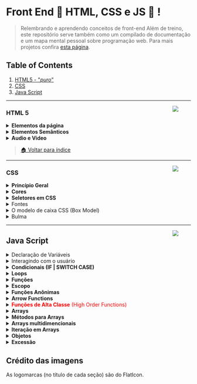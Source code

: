 # Front End 📘 HTML, CSS e JS 📘 !

>  Relembrando e aprendendo conceitos de front-end
> Além  de treino, este repositório serve também como um compilado de documentação e um mapa mental pessoal sobre programação web.  Para mais projetos confira [esta página](https://github.com/jonasaacampos).

## Table of Contents

1. [HTML5 - "*puro*"](#html-5)
2. [CSS](#css)
3. [Java Script](#java-script)

---
<img  src="https://cdn-icons-png.flaticon.com/512/136/136528.png"  width=50 align=right>

### HTML 5

<details>
<summary><strong>Elementos da página</strong></summary>

> Clique para acessar a documentação

- [Block and Inline Elements](https://www.w3schools.com/html/html_blocks.asp)
- [Tables](https://www.w3schools.com/html/html_tables.asp)
- [Forms](https://www.w3schools.com/html/html_forms.asp)

</details>

<details>
<summary><strong>Elementos Semânticos</strong></summary>

> Marcações para melhorar a leitura do código.

<p align="center">
<img src="https://www.w3schools.com/html/img_sem_elements.gif">
</p>

```
      <article>
      <aside>
      <details>
      <figcaption>
      <figure>
      <footer>
      <header>
      <main>
      <mark>
      <nav>
      <section>
      <summary>
      <time>
```

>  Clique para acessar a documentação
- [Semantic Elements](https://www.w3schools.com/html/html5_semantic_elements.asp)

</details>

<details>
<summary><strong>Audio e Video</strong></summary>

- [Tag de vídeo HTML5:](https://www.w3schools.com/html/html5_video.asp)
- [Tag de áudio HTML5:](https://www.w3schools.com/html/html5_audio.asp)
- [Lista de novas Tags:](https://www.w3schools.com/html/html5_new_elements.asp)
- [Semantica no HTML 5:](https://www.w3schools.com/html/html5_semantic_elements.asp)
- [Documentação dos tipos de input:](https://www.w3schools.com/html/html_form_input_types.asp)
- [Simulando os tipos novos de input:](https://www.webfx.com/blog/images/assets/cdn.sixrevisions.com/demos/0345-new_html5_form_input_types/new-html5-form-input-types.html)

</details>

> [🏠 Voltar para índice](#table-of-contents)

---
<img  src="https://cdn-icons-png.flaticon.com/512/136/136527.png"  width=50 align=right>


### CSS
<details>
<summary><strong>Princípio Geral</strong></summary>

- [Referência de CSS](https://developer.mozilla.org/pt-BR/docs/Web/CSS/Reference)

**Anatomia de um conjunto de regras CSS**
<img src="https://mdn.mozillademos.org/files/9461/css-declaration-small.png">


**Seletor (Selector)**

O nome do elemento HTML no começo do conjunto de regras. Ele seleciona o(s) elemento(s) a serem estilizados (nesse caso, elementos ```<p>```). Para dar estilo a um outro elemento, é só mudar o seletor.

**Declaração (Declaration)**

Uma regra simples como color: red; especificando quais das propriedades do elemento você quer estilizar.

**Propriedades (Property)**

Forma pela qual você estiliza um elemento HTML. (Nesse caso, color é uma propriedade dos elementos ```<p>```.) Em CSS, você escolhe quais propriedades você deseja afetar com sua regra.

**Valor da propriedade (Property value)**

À direita da propriedade, depois dos dois pontos, nós temos o valor de propriedade, que escolhe uma dentre muitas aparências possíveis para uma determinada propriedade (há muitos valores color(cor) além do red(vermelho)).

Note outras partes importantes da sintaxe:
- Cada linha de comando deve ser envolvida em chaves ({}).
- Dentro de cada declaração, você deve usar dois pontos (:) para separar a propriedade de seus valores.
- Dentro de cada conjunto de regras, você deve usar um ponto e vírgula (;) para separar cada declaração da próxima.

Então para modificar múltiplos valores de propriedades de uma vez, você deve escrevê-los separados por ponto e vírgula, desse modo:

**Modificar múltiplas propriedades**

```p {
  color: red;
  width: 500px;
  border: 1px solid black;
}
```

**Selecionar múltiplos elementos**

```p, li, h1 {
  color: red;
}
```

</details>

<details>
<summary><strong>Cores</strong></summary>

Para definir cores no css, podemos usar
- nome
- valor RGB
- Valor Hexadecimal
- Valor HSL (css3)
- Valor HWB (css4)

O mais utilizado hoje em dia é o hexadecimal

![](2_css/corHexadecimal.png)

</details>

<details>
<summary><strong>Seletores em CSS</strong></summary>

> A Mozilla possui uma tabela com todos os seletores. [Reference table of selectors](https://developer.mozilla.org/en-US/docs/Learn/CSS/Building_blocks/Selectors#reference_table_of_selectors).

<table class="standard-table">
<caption><h3>Principais seletores</h3></caption>
 <thead>
  <tr>
   <th scope="col">Nome do seletor</th>
   <th scope="col">O que ele seleciona</th>
   <th scope="col">Exemplo</th>
  </tr>
 </thead>
 <tbody>
  <tr>
   <td>Seletor de elemento (às vezes, chamado tag ou seletor de tipo)</td>
   <td>Todos os elementos HTML de determinado tipo.</td>
   <td><code>p</code><br>
    Seleciona <code>&lt;p&gt;</code></td>
  </tr>
  <tr>
   <td>Seletor de ID</td>
   <td>O elemento na página com o ID específicado. Em uma determinada página HTML, é uma boa prática usar um elemento por ID (e claro, um ID por elemento) mesmo que seja permitido usar o mesmo ID para vários elementos.</td>
   <td><code>#my-id</code><br>
    Seleciona <code>&lt;p id="my-id"&gt;</code> ou <code>&lt;a id="my-id"&gt;</code></td>
  </tr>
  <tr>
   <td>Seletor de classe</td>
   <td>O(s) elemento(s) na página com a classe específicada (várias instâncias de classe podem aparecer em uma página).</td>
   <td><code>.my-class</code><br>
    Seleciona <code>&lt;p class="my-class"&gt;</code> e <code>&lt;a class="my-class"&gt;</code></td>
  </tr>
  <tr>
   <td>Seletor de atributo</td>
   <td>O(s) elemento(s) na página com o atributo especificado.</td>
   <td><code>img[src]</code><br>
    Seleciona <code>&lt;img src="myimage.png"&gt;</code> mas não <code>&lt;img&gt;</code></td>
  </tr>
  <tr>
   <td>Seletor de pseudo-classe</td>
   <td>O(s) elemento(s) específicado(s), mas somente quando estiver no estado especificado. Ex.: com o mouse sobre ele.</td>
   <td><code>a:hover</code><br>
    Seleciona <code>&lt;a&gt;</code>, mas somente quando o mouse está em cima do link.</td>
  </tr>
 </tbody>
</table>

</details>

<details>
<summary>Fontes</summary>

> Recomendado utilizar fontes online ao invés de fontes disponíneis no navegador do usuário. Use o [Google fonts](https://fonts.google.com/).

**Famílias de fontes genéricas**

Em CSS existem cinco famílias de fontes genéricas:

1. As **fontes com serifa** têm um pequeno traço nas bordas de cada letra. Eles criam uma sensação de formalidade e elegância.
2. As **fontes sem serifa** têm linhas limpas (sem pequenos traços anexados). Eles criam um visual moderno e minimalista.
3. **Fontes monoespaçadas** - aqui todas as letras têm a mesma largura fixa. Eles criam uma aparência mecânica.
4. As **fontes cursivas** imitam a caligrafia humana.
5. **Fontes de fantasia** são fontes decorativas/lúdicas.

*Todos os nomes de fontes diferentes pertencem a uma das famílias de fontes genéricas.*

</details>

<details>
<summary>O modelo de caixa CSS (Box Model)</summary>

Em CSS, o termo "modelo de caixa" é usado quando se fala de design e layout.

O modelo de caixa CSS é essencialmente uma caixa que envolve cada elemento HTML. Ele consiste em: margens, bordas, preenchimento e o conteúdo real. A imagem abaixo ilustra o modelo da caixa:

![](https://www.kasandbox.org/programming-images/misc/boxmodel.png)


- **Content** é o conteúdo da caixa, onde o texto e as imagens aparecem
- **Padding**  Limpa uma área ao redor do conteúdo. O forro é transparente
- **Border**  Uma borda que contorna o preenchimento e o conteúdo
- **Margin**  Limpa uma área fora da fronteira. A margem é transparente

</details>

<details>
<summary>Bulma</summary>

> Framework do css para econimizar trabalho. Acesse [Bulma](https://bulma.io/)
> É possível baixar do cdn tambem [bulma](https://cdnjs.com/libraries/bulma)

Ao invés de inserir o arquivo css no diretório do nosso site, podemos usar o **arquivo disponível no CDN.**

https://cdnjs.com/libraries/font-awesome

inserir como link e como script

` https://cdnjs.cloudflare.com/ajax/libs/bulma/0.9.3/css/bulma.min.css`

`https://cdnjs.cloudflare.com/ajax/libs/font-awesome/6.0.0/js/all.min.js`

**Componentes**

Podemos baixar componentes elegantes e pré configurados nos componentes do bulma 
https://bulma.io/documentation/components/
</details>

---

<img  src="https://cdn-icons-png.flaticon.com/512/5968/5968292.png"  width=50 align=right>


## Java Script

<details>
<summary>Declaração de Variáveis</summary>

- `let` para declarar variáveis
- `const` declara variáveis que não podem ser mudadas (constantes)
- `var` igual à let, utilizada em versões anteriores
</details>

<details>
<summary>Interagindo com o usuário</summary>

- `console.log || console.info` registra no console informações
- `prompt` - pede informações de texto para usuário
- `confirm` - confirma dados e gera um valor lógico
- `alert` - exibe um popup de alerta
</details>

<details>
<summary><strong>Condicionais (IF | SWITCH CASE)</strong></summary>

Síntaxe: 
``` 
if(condicao){
    bloco de código...
}else if (condição) {
    bloco de código...
}else {
    bloco de código...
}
``` 
*Pode-se* utilizar do operador ternário caso a condição possua poucas linhas

**Mas os blocos condicinais são mais legíveis.**

```
switch (variavel) {
    case x:
    case y:
    ...
    case z:
        bloco de código...
        break
    default
        bloco de código...
        break
}
```

</details>

<details>
<summary><strong>Loops</strong></summary>

Repete um bloco de código N vezes ou até que uma condição seja atendida

```
while (condição){
    bloco de código...
}
```

Enquanto o while recebe uma única expressão, no `for` podemos adicionar variáveis para conrolar as iterecações

```
for (variável,  expressão, ação de controle){
    bloco de código...
}
```

```
do {
    bloco de código
} wilhe(condiçao)
```
</details>

<details>
<summary><strong>Funções</strong></summary>

Função é um bloco de código **nomeado** que executa uma determinada ação, e podemos utilizar este bloco a qualquer momento

```
function algumaTarefa() {
    bloco de código
}
```

Para chamar uma função, basta escrever:
`algumaTarefa()`

Funções com valores padrão

```
function cumprimentarUsuario(name, message = "Oi") {
    alert(message + name + "!")
}
```
Resultados ao chamar a função:

```
cumprimentarUsuario("Jonas")
// Oi Jonas!

cumprimentarUsuario("Jonas", "Seja bem vindo!")
// Seja Bem vindo Jonas!

```
**BOA PRÁTICA**
_Utilize variáveis com valores padrão sempre como último parâmetro da função_
</details>

<details>
<summary><strong>Escopo</strong></summary>
 - Variáveis declaradas com `let` fora da estrutra do bloco, possui escopo global
 - Caso a variável seja declarada dentro do bloco, ela possui escopo local
 - declarar variaveis com `var`, faz com que esta possua um nivel maior do que a do escopo atual

</details>

<details>
<summary><strong>Funções Anônimas</strong></summary>

São funções que não possuem nome, que são adicionadas dentro de variáveis

```
let doubleSpeed = function(velocity) {
    return velocity * 2
}


let newVelocity  = doubleSpeed(40)

console.log(newVelocity)
// 80

```

**Importante**

- Funções tradicionais são lidas sempre primeiro, mesmo que esteja no final do código
- Funçẽos anônimas seguem a ordem de execução do código

</details>

<details>
<summary><strong>Arrow Functions</strong></summary>

São também **funções anônimas**. São funções reduzidas.

```
const doubleVelocity = () => {

}


const doubleVelocity = (parametro) => {

}

```

Para funções com apenas uma linha, podemos escrever:

```
const doubleVelocity  = (velocity) => velocity * 2

/* Chamando a função*/

conlose.log(doubleVelocity(60))
//120
```
</details>

<details>
<summary><font color="red" ><strong>Funções de Alta Classe</strong> (High Order Functions)</font></summary>

- São funções que recebem e retorna outras funções
- Quando uma HOF recebe uma função, _geralmente_ são funções anônimas (ou arrows functions)
- A função enviada como parâmentro de uma HOF é denominada de **callback**

```
//função tradicionas
function doubleVelocity(velocity, printer) {
    console.log("acessei a função...")
    let newVelocity = velecity * 2
    printer(newVelocity)
    return newVelocity
}

//funçao anonima (arrow function)
let printVelocity =  velocity => {
    console.log("Nova velociadade: " + velocity + "Km/s.")
}

//funçao anonima
let newVelocity = doubleVelocity(60, printVelocity)

console.log(newVelocity)
    /*output...*/
// "acessei a função..."
// "Nova velociadade: 120 Km/s."
// 120

```
Um outro exemplo de HOF

```
function doubleVelocity(velocity, printer) {
    console.log("acessei a função...")
    let newVelocity = velecity * 2
    printer(newVelocity)
    return newVelocity
}

let anotherVelocity = doubleVelocity(50, velocity => {
console.log("Outra velocidade é de: " + velocity)  
}

    /*output...*/
// "acessei a função..."
// "Outra velocidade é de: 100"

```
</details>

<details>
<summary><strong>Arrays</strong></summary>
  
- Array é uma estrutura de dados capaz de armazenar (*quaisquer*) outros dados
- É organizado em forma de lista

```
let navesDisponiveis = ["Supernova", "Elemental", "SuperSuperSuperNova"]

console.log(navesDisponiveis[2])
// ¨SuperSuperSuperNova" 

let navesAtracadas = new Array("Supernova", "Elemental")
```
</details>

<details>
<summary><strong>Métodos para Arrays</strong></summary>

**Adicionar elementos no início ou final**

Os métodos devem podem ser utilizados adicionando um **"."** ao final do variavel array

- `push("elemento...")` adiciona um elemento ao final do array
- `unshift("elemento...")` adiciona um elemento ao final do array
- `pop()` remove o último elemento e retorna qual elemento foi removido
- `shift()` remove o primeiro elemento e retorna qual elemento foi removido
- `length` retorna o tamanho do array
- `indexOf("elemento...")` - retorna a posição do 
  - caso não encontrar o elemento, retorna **-1**

---
**Adicionando elementos no meio do array**

**Splice**

- significa _costurar, emendar_
- substitui o array original

*Sintaxe*

1. Recebe o índice,
2. a qunatidade de elementos a serem removidos partindo deste índice, 
3. os próximos elementos que serão adicionados
4. apenas o **primeiro elemento** é obrigatório

```
array.splice(index[, deleteCount[, elemento1[,...[,elementoN]]])
```

------
**Slice**

- significa _fatiar, dividir_
- extrai parte do array, sem alterar o array original

_Sintaxe_

1. Possui um parâmetro de índice
2. O segundo parâmentro é o íncide final

```
arr.slice([begin[,end]])
```

</details>

<details>
<summary><strong>Arrays multidimencionais</strong></summary>

```
let dadosNavesEmOrbitaComTrupulantes = [["Supernova", 7], ["Elemental", 3], "[SuperSuperNova, 2]"]

console.log(dadosNaveEmOrbitaComTripulantes[0])
// ["Supernova", 7]

```
</details>

<details>
<summary><strong>Iteração em Arrays</strong></summary>

- HOF's receberão um callback como parâmetro
- o callback é chamado para cada elemento do array

_Sintaxe_

```
arr.funcaoDeIteracao(function(elementoAtual, index, array){
  <corpo da função...>
})

```
</details>

<details>
<summary><strong>Objetos</strong></summary>

Assim como os arrays, objetos são estrututas de dados capazes de armazenar e organizar outros dados.

- Dados são organizados através de propriedades
- Associados por chave-valor
  - chave é a propriedade
  - valor é o dado em si referente àquela propriedade
- Pode armazenar qualquer tipo de dado

_Utilizamos {} para iniciar um objeto._

```
let espaconave = {
  name: "Apolo",
  capacidade: 7,
  type: "exploração"
}

//acessando informações
console.log(espaconave.type)
console.log(espaconave["type"])

//inserindo informações

espaconave.emManutencao = false
espaconave["escudoIntegridade"]  = 100
```
**Objetos X Arrays**

- Objetos são estruturas chave-valor
- Utiliza-se objetos quanto precisamos representar propriedades ou atruibutos do mundo real
- arrays são listas sequenciais
- utilizamos arrays quando precisamos armazenar uma lista sequencial de elementos


**Método é uma sequência de passos para mostrar dads**

**Classe é uma abstraçã que pode ser representada em variáveis**
</details>

<details>
<summary><strong>Excessão</strong></summary>

- Excessões são erros no código que ocorrem em tempo real
- Podem ser tratados para que a aplicação não quebre
- No JS as excessões são lançadas pela classe `Error`

Podemos tratar os erros gerados com o `try` e `catch`, lançando assim os erros com o `throw`.


</details>

## Crédito das imagens
As logomarcas (no título de cada seção) são do <a hret="https://www.flaticon.com/br/" target="_blank">FlatIcon.</a>